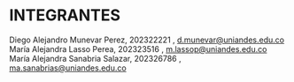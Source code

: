 # INTEGRANTES

Diego Alejandro Munevar Perez, 202322221 , d.munevar@uniandes.edu.co
María Alejandra Lasso Perea, 202323516 , m.lassop@uniandes.edu.co
María Alejandra Sanabria Salazar, 202326786 , ma.sanabrias@uniandes.edu.co
